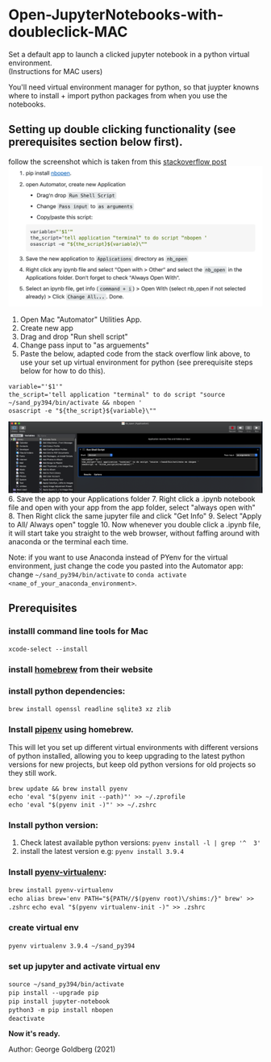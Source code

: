 # Open-JupyterNotebooks-with-doubleclick-MAC
Set a default app to launch a clicked jupyter notebook in a python virtual environment.  
(Instructions for MAC users)

You'll need virtual environment manager for python, so that juypter knowns where to install + import python packages from when you use the notebooks.


## Setting up double clicking functionality (see prerequisites section below first). 
follow the screenshot which is taken from this [stackoverflow post](https://stackoverflow.com/questions/30953227/double-click-to-open-an-ipython-notebook)
![image](stackoverflow_post.png)

1. Open Mac "Automator" Utilities App.
2. Create new app
3. Drag and drop "Run shell script"
4. Change pass input to "as arguements"
5. Paste the below, adapted code from the stack overflow link above, to use your set up virtual environment for python (see prerequisite steps below for how to do this).
```
variable="'$1'"
the_script='tell application "terminal" to do script "source ~/sand_py394/bin/activate && nbopen '
osascript -e "${the_script}${variable}\""
```
![image](mac_automator_app.png)
6. Save the app to your Applications folder
7. Right click a .ipynb notebook file and open with your app from the app folder, select "always open with"
8. Then Right click the same jupyter file and click "Get Info"
9. Select "Apply to All/ Always open" toggle
10. Now whenever you double click a .ipynb file, it will start take you straight to the web browser, without faffing around with anaconda or the terminal each time.

Note: if you want to use Anaconda instead of PYenv for the virtual environment, just change the code you pasted into the Automator app: change `~/sand_py394/bin/activate` to `conda activate <name_of_your_anaconda_environment>`.


## Prerequisites

### installl command line tools for Mac
`xcode-select --install`  

### install [homebrew](https://brew.sh/) from their website

### install python dependencies:
`brew install openssl readline sqlite3 xz zlib`  

### Install [pipenv](https://github.com/pyenv/pyenv) using homebrew.
This will let you set up different virtual environments with different versions of python installed, allowing you to keep upgrading to the latest python versions for new projects, but keep old python versions for old projects so they still work.
```
brew update && brew install pyenv
echo 'eval "$(pyenv init --path)"' >> ~/.zprofile
echo 'eval "$(pyenv init -)"' >> ~/.zshrc
```

### Install python version:
1. Check latest available python versions:
`pyenv install -l | grep '^  3'`
2. install the latest version e.g:
`pyenv install 3.9.4`

### Install [pyenv-virtualenv](https://github.com/pyenv/pyenv-virtualenv):
`brew install pyenv-virtualenv`  
`echo alias brew='env PATH="${PATH//$(pyenv root)\/shims:/}" brew' >> .zshrc`
`echo eval "$(pyenv virtualenv-init -)" >> .zshrc`  

### create virtual env
`pyenv virtualenv 3.9.4 ~/sand_py394`

### set up jupyter and activate virtual env
`source ~/sand_py394/bin/activate`  
`pip install --upgrade pip`  
`pip install jupyter-notebook`  
`python3 -m pip install nbopen`  
`deactivate`   

**Now it's ready.**

Author: George Goldberg (2021)
